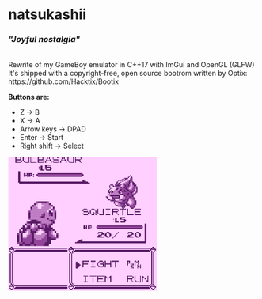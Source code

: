 # natsukashii
### _"Joyful nostalgia"_
</br>
Rewrite of my GameBoy emulator in C++17 with ImGui and OpenGL (GLFW)</br>
It's shipped with a copyright-free, open source bootrom written by Optix:</br>
https://github.com/Hacktix/Bootix</br>

**Buttons are:**
- Z -> B
- X -> A
- Arrow keys -> DPAD
- Enter -> Start
- Right shift -> Select

<img src="./img/pokemon_blue.png" width="300"/> &nbsp;